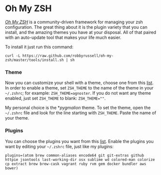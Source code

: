 # Oh My ZSH

*[Oh My ZSH](http://ohmyz.sh/)* is a community-driven framework for managing your zsh configuration. The great thing about it is the plugin variety that you can install, and the amazing themes you have at your disposal. All of that paired with an auto-update tool that makes your life much easier.

To install it just run this command:
```shell
curl -L https://raw.github.com/robbyrussell/oh-my-zsh/master/tools/install.sh | sh
```

### Theme
Now you can customize your shell with a theme, choose one from this [list](https://github.com/robbyrussell/oh-my-zsh/wiki/Themes). In order to enable a theme, set ```ZSH_THEME``` to the name of the theme in your ```~/.zshrc```; for example: ```ZSH_THEME=agnoster```. If you do not want any theme enabled, just set ```ZSH_THEME``` to blank: ```ZSH_THEME=""```.

My personal choice is the **pygmalion* theme. To set the theme, open the `~/.zshrc` file and look for the line starting with `ZSH_THEME`. Paste the name of your theme.


### Plugins

 You can choose the plugins you want from this [list](https://github.com/robbyrussell/oh-my-zsh/wiki/Plugins-Overview). Enable the plugins you want by editing your ```~/.zshrc``` file, just like my plugins:
 
 ```shell
plugins=(atom brew common-aliases encode64 git git-extras github httpie jsontools last-working-dir osx sublime wd colored-man colorize cp extract brew brew-cask vagrant ruby rvm gem docker bundler aws bower)
 ```

